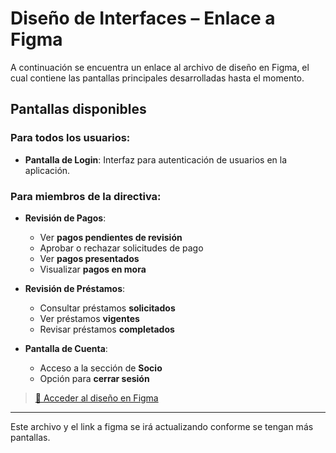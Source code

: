 # Diseño de Interfaces – Enlace a Figma

A continuación se encuentra un enlace al archivo de diseño en Figma, el cual contiene las pantallas principales desarrolladas hasta el momento.

## Pantallas disponibles

### Para todos los usuarios:
- **Pantalla de Login**: Interfaz para autenticación de usuarios en la aplicación.

### Para miembros de la directiva:
- **Revisión de Pagos**:
  - Ver **pagos pendientes de revisión**
  - Aprobar o rechazar solicitudes de pago
  - Ver **pagos presentados**
  - Visualizar **pagos en mora**

- **Revisión de Préstamos**:
  - Consultar préstamos **solicitados**
  - Ver préstamos **vigentes**
  - Revisar préstamos **completados**

- **Pantalla de Cuenta**:
  - Acceso a la sección de **Socio**
  - Opción para **cerrar sesión**

> [🔗 Acceder al diseño en Figma](https://www.figma.com/design/6xdfwjONQtQh41MRKUsfeD/CSPI?node-id=0-1&t=QGeOuq7bW9zaZ8nP-1)

---

Este archivo y el link a figma se irá actualizando conforme se tengan más pantallas.

